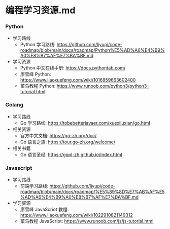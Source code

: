# 编程学习资源.md

### Python

- 学习路线
  - Python 学习路线: <https://github.com/liyupi/code-roadmap/blob/main/docs/roadmap/Python%E5%AD%A6%E4%B9%A0%E8%B7%AF%E7%BA%BF.md>
- 学习资源
  - Python 中文在线手册: <https://docs.pythontab.com/>
  - 廖雪峰 Python: <https://www.liaoxuefeng.com/wiki/1016959663602400>
  - 菜鸟教程 Python: <https://www.runoob.com/python3/python3-tutorial.html>

### Golang

- 学习路线
  - Go 学习路线: <https://tobebetterjavaer.com/xuexiluxian/go.html>
- 相关资源
  - 官方中文文档: <https://go-zh.org/doc/>
  - Go 语言之旅: <https://tour.go-zh.org/welcome/>
- 相关书籍
  - Go 语言圣经: <https://gopl-zh.github.io/index.html>

### Javascript

- 学习路线
  - 前端学习路线: <https://github.com/liyupi/code-roadmap/blob/main/docs/roadmap/%E5%89%8D%E7%AB%AF%E5%AD%A6%E4%B9%A0%E8%B7%AF%E7%BA%BF.md>
- 学习资源
  - 廖雪峰 JavaScriot 教程: <https://www.liaoxuefeng.com/wiki/1022910821149312>
  - 菜鸟教程 JavaScript: <https://www.runoob.com/js/js-tutorial.html>
